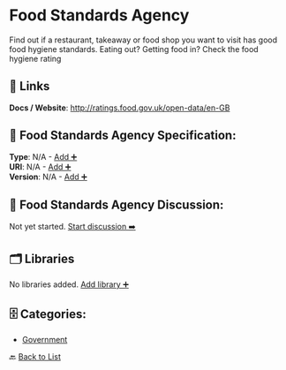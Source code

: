 # Food Standards Agency

Find out if a restaurant, takeaway or food shop you want to visit has good food hygiene standards. Eating out? Getting food in? Check the food hygiene rating

##  🔗 Links
**Docs / Website**: http://ratings.food.gov.uk/open-data/en-GB

## 🧬 Food Standards Agency Specification:
**Type**: N/A - [Add ➕](https://github.com/apis-list/apis-list/edit/main/apis.yaml#L6987)  
**URI**: N/A - [Add ➕](https://github.com/apis-list/apis-list/edit/main/apis.yaml#L6987)  
**Version**: N/A - [Add ➕](https://github.com/apis-list/apis-list/edit/main/apis.yaml#L6987)

## 💬 Food Standards Agency Discussion:
Not yet started. [Start discussion ➡️](https://github.com/apis-list/apis-list/discussions/new)

## 🗂️ Libraries

No libraries added. [Add library ➕](https://github.com/apis-list/apis-list/edit/main/apis.yaml#L6987)    


## 🗄️ Categories:
- [Government](https://github.com/apis-list/apis-list#government-)

🔙  [Back to List](https://github.com/apis-list/apis-list)
